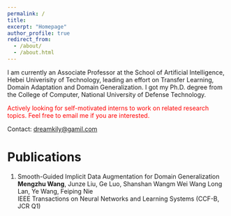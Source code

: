 ```yaml
---
permalink: /
title: 
excerpt: "Homepage"
author_profile: true
redirect_from: 
  - /about/
  - /about.html
---
```


I am currently an Associate Professor at the School of Artificial Intelligence, Hebei Univerisity of Technology, leading an effort on Transfer Learning, Domain Adaptation and Domain Generalization. I got my Ph.D. degree from the College of Computer, National University of Defense Technology.

<font color="red">Actively looking for self-motivated interns to work on related research topics.
Feel free to email me if you are interested.</font>

Contact: dreamkily@gamil.com



Publications
======
1. Smooth-Guided Implicit Data Augmentation for Domain Generalization<br />
**Mengzhu Wang**, Junze Liu, Ge Luo, Shanshan Wangm Wei Wang Long Lan, Ye Wang, Feiping Nie<br />
IEEE Transactions on Neural Networks and Learning Systems (CCF-B, JCR Q1)





